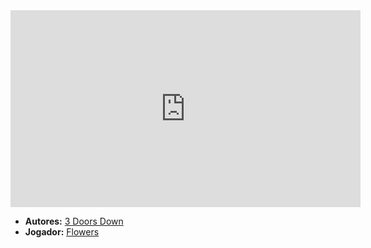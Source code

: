 <iframe width="560" height="315" src="https://www.youtube.com/embed/kPBzTxZQG5Q?si=nzO5laUsPg5rbbCn" title="YouTube video player" frameborder="0" allow="accelerometer; autoplay; clipboard-write; encrypted-media; gyroscope; picture-in-picture; web-share" referrerpolicy="strict-origin-when-cross-origin" allowfullscreen></iframe>

- **Autores:** [3 Doors Down](content/Autores/3%20Doors%20Down.md)
- **Jogador:** [Flowers](content/Jogadores/Flowers.md)